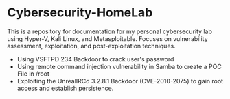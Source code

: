 # Cybersecurity-HomeLab
This is a repository for documentation for my personal cybersecurity lab using Hyper-V, Kali Linux, and Metasploitable. Focuses on vulnerability assessment, exploitation, and post-exploitation techniques.
- Using VSFTPD 234 Backdoor to crack user's password
- Using remote command injection vulnerability in Samba to create a POC File in /root
- Exploiting the UnrealIRCd 3.2.8.1 Backdoor (CVE-2010-2075) to gain root access and establish persistence.